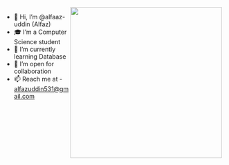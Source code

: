 <img align = right width ="350" src = "https://user-images.githubusercontent.com/58518192/87162442-bf3e8180-c2e7-11ea-9f2a-53a50306b7ce.gif"/>


- 👋 Hi, I’m @alfaaz-uddin (Alfaz)
- 🎓 I’m a Computer Science student
- 🌱 I’m currently learning Database 
- 💞️ I’m open for collaboration
- 📫 Reach me at - alfazuddin531@gmail.com



<!---- 😄 Pronouns: ...- ⚡ Fun fact: ...
alfaaz-uddin/alfaaz-uddin is a ✨ special ✨ repository because its `README.md` (this file) appears on your GitHub profile.
You can click the Preview link to take a look at your changes.
<img align = right width ="400" src = "https://user-images.githubusercontent.com/58518192/87162442-bf3e8180-c2e7-11ea-9f2a-53a50306b7ce.gif"/>
--->
